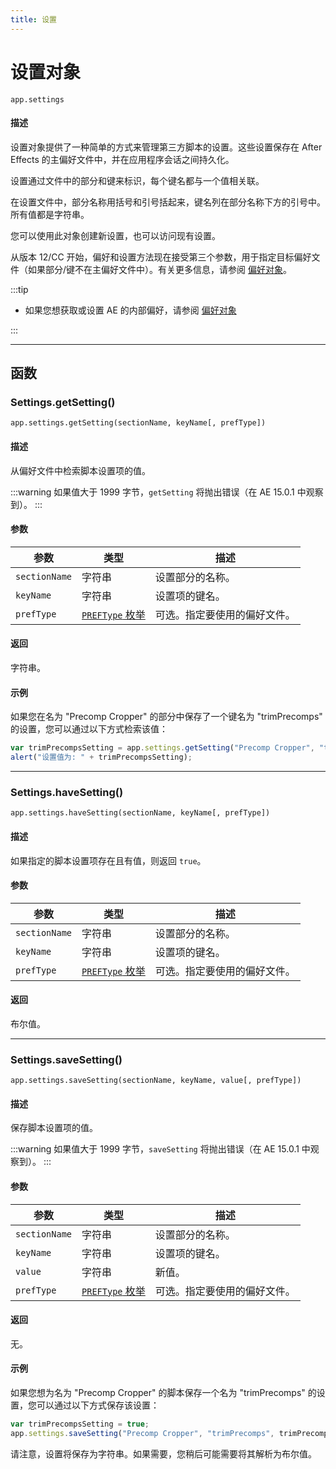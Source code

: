 ```yaml
---
title: 设置
---
```

# 设置对象

`app.settings`

#### 描述

设置对象提供了一种简单的方式来管理第三方脚本的设置。这些设置保存在 After Effects 的主偏好文件中，并在应用程序会话之间持久化。

设置通过文件中的部分和键来标识，每个键名都与一个值相关联。

在设置文件中，部分名称用括号和引号括起来，键名列在部分名称下方的引号中。所有值都是字符串。

您可以使用此对象创建新设置，也可以访问现有设置。

从版本 12/CC 开始，偏好和设置方法现在接受第三个参数，用于指定目标偏好文件（如果部分/键不在主偏好文件中）。有关更多信息，请参阅 [偏好对象](../preferences)。

:::tip

- 如果您想获取或设置 AE 的内部偏好，请参阅 [偏好对象](../preferences)

:::

---

## 函数

### Settings.getSetting()

`app.settings.getSetting(sectionName, keyName[, prefType])`

#### 描述

从偏好文件中检索脚本设置项的值。

:::warning
如果值大于 1999 字节，`getSetting` 将抛出错误（在 AE 15.0.1 中观察到）。
:::

#### 参数

|   参数   |     类型    |         描述         |
| --- | --------- | --------- |
| `sectionName` | 字符串         | 设置部分的名称。     |
| `keyName`   | 字符串         | 设置项的键名。     |
| `prefType`  | [`PREFType` 枚举](../preferences#preftype-enum) | 可选。指定要使用的偏好文件。 |

#### 返回

字符串。

#### 示例

如果您在名为 "Precomp Cropper" 的部分中保存了一个键名为 "trimPrecomps" 的设置，您可以通过以下方式检索该值：

```javascript
var trimPrecompsSetting = app.settings.getSetting("Precomp Cropper", "trimPrecomps");
alert("设置值为: " + trimPrecompsSetting);
```

---

### Settings.haveSetting()

`app.settings.haveSetting(sectionName, keyName[, prefType])`

#### 描述

如果指定的脚本设置项存在且有值，则返回 `true`。

#### 参数

|   参数   |     类型    |         描述         |
| --- | --------- | --------- |
| `sectionName` | 字符串         | 设置部分的名称。     |
| `keyName`   | 字符串         | 设置项的键名。     |
| `prefType`  | [`PREFType` 枚举](../preferences#preftype-enum) | 可选。指定要使用的偏好文件。 |

#### 返回

布尔值。

---

### Settings.saveSetting()

`app.settings.saveSetting(sectionName, keyName, value[, prefType])`

#### 描述

保存脚本设置项的值。

:::warning
如果值大于 1999 字节，`saveSetting` 将抛出错误（在 AE 15.0.1 中观察到）。
:::

#### 参数

|   参数   |     类型    |         描述         |
| --- | --------- | --------- |
| `sectionName` | 字符串         | 设置部分的名称。     |
| `keyName`   | 字符串         | 设置项的键名。     |
| `value`     | 字符串         | 新值。      |
| `prefType`  | [`PREFType` 枚举](../preferences#preftype-enum) | 可选。指定要使用的偏好文件。 |

#### 返回

无。

#### 示例

如果您想为名为 "Precomp Cropper" 的脚本保存一个名为 "trimPrecomps" 的设置，您可以通过以下方式保存该设置：

```javascript
var trimPrecompsSetting = true;
app.settings.saveSetting("Precomp Cropper", "trimPrecomps", trimPrecompsSetting);
```

请注意，设置将保存为字符串。如果需要，您稍后可能需要将其解析为布尔值。
